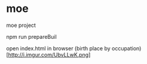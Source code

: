 # moe
moe project

npm run prepareBuil

open index.html in browser
(birth place by occupation)[http://i.imgur.com/UbvLLwK.png]

